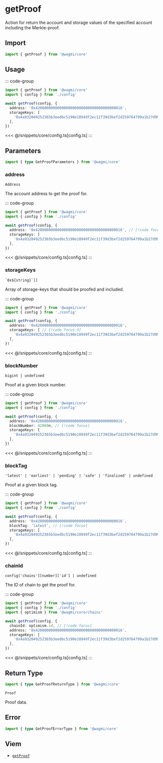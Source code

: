 <script setup>
const packageName = '@wagmi/core'
const actionName = 'getProof'
const typeName = 'getProof'
</script>

# getProof

Action for return the account and storage values of the specified account including the Merkle-proof.

## Import

```ts
import { getProof } from '@wagmi/core'
```

## Usage

::: code-group
```ts [index.ts]
import { getProof } from '@wagmi/core'
import { config } from './config'

await getProof(config, {
  address: '0x4200000000000000000000000000000000000016',
  storageKeys: [
    '0x4a932049252365b3eedbc5190e18949f2ec11f39d3bef2d259764799a1b27d99',
  ],
})
```
<<< @/snippets/core/config.ts[config.ts]
:::

## Parameters

```ts
import { type GetProofParameters } from '@wagmi/core'
```

### address

`Address`

The account address to get the proof for.

::: code-group
```ts [index.ts]
import { getProof } from '@wagmi/core'
import { config } from './config'

await getProof(config, {
  address: '0x4200000000000000000000000000000000000016', // [!code focus]
  storageKeys: [
    '0x4a932049252365b3eedbc5190e18949f2ec11f39d3bef2d259764799a1b27d99',
  ],
})
```
<<< @/snippets/core/config.ts[config.ts]
:::

### storageKeys

`` `0x${string}`[] ``

Array of storage-keys that should be proofed and included.

::: code-group
```ts [index.ts]
import { getProof } from '@wagmi/core'
import { config } from './config'

await getProof(config, {
  address: '0x4200000000000000000000000000000000000016',
  storageKeys: [ // [!code focus:3]
    '0x4a932049252365b3eedbc5190e18949f2ec11f39d3bef2d259764799a1b27d99',
  ],
})
```
<<< @/snippets/core/config.ts[config.ts]
:::

### blockNumber

`bigint | undefined`

Proof at a given block number.

::: code-group
```ts [index.ts]
import { getProof } from '@wagmi/core'
import { config } from './config'

await getProof(config, {
  address: '0x4200000000000000000000000000000000000016',
  blockNumber: 42069n, // [!code focus]
  storageKeys: [
    '0x4a932049252365b3eedbc5190e18949f2ec11f39d3bef2d259764799a1b27d99',
  ],
})
```
<<< @/snippets/core/config.ts[config.ts]
:::

### blockTag

`'latest' | 'earliest' | 'pending' | 'safe' | 'finalized' | undefined`

Proof at a given block tag.

::: code-group
```ts [index.ts]
import { getProof } from '@wagmi/core'
import { config } from './config'

await getProof(config, {
  address: '0x4200000000000000000000000000000000000016',
  blockTag: 'latest', // [!code focus]
  storageKeys: [
    '0x4a932049252365b3eedbc5190e18949f2ec11f39d3bef2d259764799a1b27d99',
  ],
})
```
<<< @/snippets/core/config.ts[config.ts]
:::

### chainId

`config['chains'][number]['id'] | undefined`

The ID of chain to get the proof for.

::: code-group
```ts [index.ts]
import { getProof } from '@wagmi/core'
import { config } from './config'
import { optimism } from '@wagmi/core/chains'

await getProof(config, {
  chainId: optimism.id, // [!code focus]
  address: '0x4200000000000000000000000000000000000016',
  storageKeys: [
    '0x4a932049252365b3eedbc5190e18949f2ec11f39d3bef2d259764799a1b27d99',
  ],
})
```
<<< @/snippets/core/config.ts[config.ts]
:::

## Return Type

```ts
import { type GetProofReturnType } from '@wagmi/core'
```

`Proof`

Proof data.

## Error

```ts
import { type GetProofErrorType } from '@wagmi/core'
```

<!--@include: @shared/query-imports.md-->

## Viem

- [`getProof`](https://viem.sh/docs/actions/public/getProof.html)
